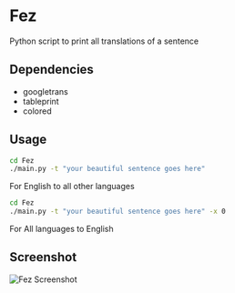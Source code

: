 # Fez
Python script to print all translations of a sentence


## Dependencies

* googletrans
* tableprint
* colored

## Usage

```sh
cd Fez
./main.py -t "your beautiful sentence goes here"
```
For English to all other languages

```sh
cd Fez
./main.py -t "your beautiful sentence goes here" -x 0
```
For All languages to English

## Screenshot

![Fez Screenshot](https://i.imgur.com/v8lxOHI.png)
